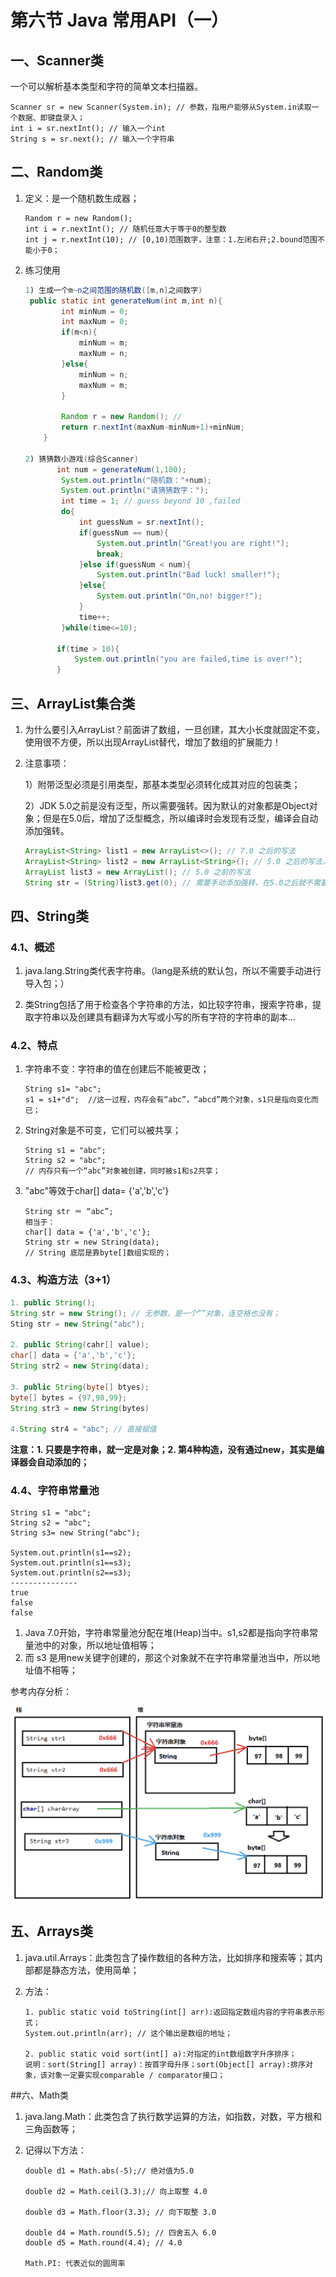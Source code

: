 # 第六节 Java 常用API（一）

## 一、Scanner类

一个可以解析基本类型和字符的简单文本扫描器。

```
Scanner sr = new Scanner(System.in); // 参数，指用户能够从System.in读取一个数据、即键盘录入；
int i = sr.nextInt(); // 输入一个int
String s = sr.next(); // 输入一个字符串
```

## 二、Random类

1. 定义：是一个随机数生成器；

   ```
   Random r = new Random();
   int i = r.nextInt(); // 随机任意大于等于0的整型数
   int j = r.nextInt(10); // [0,10)范围数字，注意：1.左闭右开;2.bound范围不能小于0； 
   ```

2. 练习使用

   ```java
   1) 生成一个m~n之间范围的随机数([m,n]之间数字)
   	public static int generateNum(int m,int n){
           int minNum = 0;
           int maxNum = 0;
           if(m<n){
               minNum = m;
               maxNum = n;
           }else{
               minNum = n;
               maxNum = m;
           }
   
           Random r = new Random(); //
           return r.nextInt(maxNum-minNum+1)+minNum;
       }
   
   2) 猜猜数小游戏(综合Scanner)
          int num = generateNum(1,100);
           System.out.println("随机数："+num);
           System.out.println("请猜猜数字：");
           int time = 1; // guess beyond 10 ,failed
           do{
               int guessNum = sr.nextInt();
               if(guessNum == num){
                   System.out.println("Great!you are right!");
                   break;
               }else if(guessNum < num){
                   System.out.println("Bad luck! smaller!");
               }else{
                   System.out.println("On,no! bigger!");
               }
               time++;
           }while(time<=10);
   
          if(time > 10){
              System.out.println("you are failed,time is over!");
          }
   ```



## 三、ArrayList集合类

1. 为什么要引入ArrayList？前面讲了数组，一旦创建，其大小长度就固定不变，使用很不方便，所以出现ArrayList替代，增加了数组的扩展能力！

2. 注意事项：

   1）附带泛型必须是引用类型，那基本类型必须转化成其对应的包装类；

   2）JDK 5.0之前是没有泛型，所以需要强转。因为默认的对象都是Object对象；但是在5.0后，增加了泛型概念，所以编译时会发现有泛型，编译会自动添加强转。

   ```java
   ArrayList<String> list1 = new ArrayList<>(); // 7.0 之后的写法
   ArrayList<String> list2 = new ArrayList<String>(); // 5.0 之后的写法，右侧也需要把泛型添加
   ArrayList list3 = new ArrayList(); // 5.0 之前的写法
   String str = (String)list3.get(0); // 需要手动添加强转，在5.0之后就不需要
   ```



## 四、String类

### 4.1、概述

1. java.lang.String类代表字符串。（lang是系统的默认包，所以不需要手动进行导入包；）

2. 类String包括了用于检查各个字符串的方法，如比较字符串，搜索字符串，提取字符串以及创建具有翻译为大写或小写的所有字符的字符串的副本...


### 4.2、特点

1. 字符串不变：字符串的值在创建后不能被更改；

   ```
   String s1= "abc";
   s1 = s1+"d";  //这一过程，内存会有“abc”，“abcd”两个对象，s1只是指向变化而已；
   ```

2. String对象是不可变，它们可以被共享；

   ```
   String s1 = "abc";
   String s2 = "abc";
   // 内存只有一个“abc”对象被创建，同时被s1和s2共享；
   ```

3. "abc"等效于char[] data= {'a','b','c'}

   ```
   String str ＝ “abc”;
   相当于：
   char[] data = {'a','b','c'};
   String str = new String(data);
   // String 底层是靠byte[]数组实现的；
   ```


### 4.3、构造方法（3+1）

```java
1. public String(); 
String str = new String(); // 无参数，是一个“”对象，连空格也没有；
Sting str = new String("abc");

2. public String(cahr[] value);
char[] data = {'a','b','c'};
String str2 = new String(data);

3. public String(byte[] btyes);
byte[] bytes = {97,98,99};
String str3 = new String(bytes)

4.String str4 = "abc"; // 直接赋值
```

**注意：1. 只要是字符串，就一定是对象；2. 第4种构造，没有通过new，其实是编译器会自动添加的；**



### 4.4、字符串常量池

```
String s1 = "abc";
String s2 = "abc";
String s3= new String("abc");

System.out.println(s1==s2);
System.out.println(s1==s3);
System.out.println(s2==s3);
---------------
true
false
false
```

1. Java 7.0开始，字符串常量池分配在堆(Heap)当中。s1,s2都是指向字符串常量池中的对象，所以地址值相等；
2. 而 s3 是用new关键字创建的，那这个对象就不在字符串常量池当中，所以地址值不相等；

参考内存分析：

![](./attach/img/F0_String.png)



## 五、Arrays类

1. java.util.Arrays：此类包含了操作数组的各种方法，比如排序和搜索等；其内部都是静态方法，使用简单；

2. 方法：

   ```
   1. public static void toString(int[] arr):返回指定数组内容的字符串表示形式；
   System.out.println(arr); // 这个输出是数组的地址；
   
   2. public static void sort(int[] a):对指定的int数组数字升序排序；
   说明：sort(String[] array)：按首字母升序；sort(Object[] array):排序对象，该对象一定要实现comparable / comparator接口；
   ```

##六、Math类

1. java.lang.Math：此类包含了执行数学运算的方法，如指数，对数，平方根和三角函数等；

2. 记得以下方法：

   ```
   double d1 = Math.abs(-5);// 绝对值为5.0
   
   double d2 = Math.ceil(3.3);// 向上取整 4.0
   
   double d3 = Math.floor(3.3); // 向下取整 3.0
   
   double d4 = Math.round(5.5); // 四舍五入 6.0
   double d5 = Math.round(4.4); // 4.0
   
   Math.PI: 代表近似的圆周率
   ```

